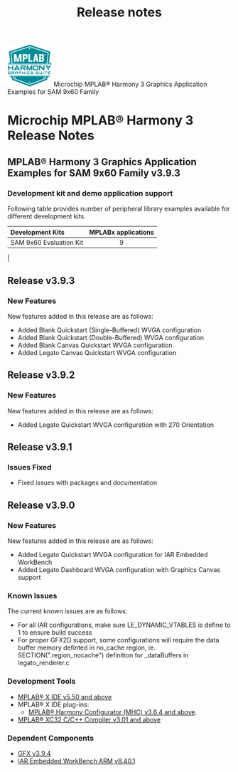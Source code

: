 ﻿---
title: Release notes
nav_order: 99
---

![MPLAB® Harmony Graphics Suite](./docs/images/mhgs.png) Microchip MPLAB® Harmony 3 Graphics Application Examples for SAM 9x60 Family
# Microchip MPLAB® Harmony 3 Release Notes

## MPLAB® Harmony 3 Graphics Application Examples for SAM 9x60 Family v3.9.3

### Development kit and demo application support

Following table provides number of peripheral library examples available for different development kits.

| Development Kits  | MPLABx applications |
|:-----------------|:-------------------:|
| SAM 9x60 Evaluation Kit | 9 |
|


## Release v3.9.3

### New Features

New features added in this release are as follows:

- Added Blank Quickstart (Single-Buffered) WVGA configuration
- Added Blank Quickstart (Double-Buffered) WVGA configuration
- Added Blank Canvas Quickstart WVGA configuration
- Added Legato Canvas Quickstart WVGA configuration

## Release v3.9.2

### New Features

New features added in this release are as follows:

- Added Legato Quickstart WVGA configuration with 270 Orientation


## Release v3.9.1

### Issues Fixed

- Fixed issues with packages and documentation


## Release v3.9.0

### New Features

New features added in this release are as follows:

- Added Legato Quickstart WVGA configuration for IAR Embedded WorkBench
- Added Legato Dashboard WVGA configuration with Graphics Canvas support

### Known Issues

The current known issues are as follows:

- For all IAR configurations, make sure LE_DYNAMIC_VTABLES is define to 1 to ensure build success
- For proper GFX2D support, some configurations will require the data buffer memory definted in no_cache region, ie. SECTION(".region_nocache") definition for _dataBuffers in legato_renderer.c

### Development Tools

- [MPLAB® X IDE v5.50 and above](https://www.microchip.com/mplab/mplab-x-ide)
- MPLAB® X IDE plug-ins:
    - [MPLAB® Harmony Configurator (MHC) v3.6.4 and above](https://github.com/Microchip-MPLAB-Harmony/mplabx-plugin).
- [MPLAB® XC32 C/C++ Compiler v3.01 and above](https://www.microchip.com/mplab/compilers)

### Dependent Components

* [GFX v3.9.4](https://github.com/Microchip-MPLAB-Harmony/gfx/releases/tag/v3.9.4)
* [IAR Embedded WorkBench ARM v8.40.1](https://www.iar.com/iar-embedded-workbench/#!?architecture=Arm)
